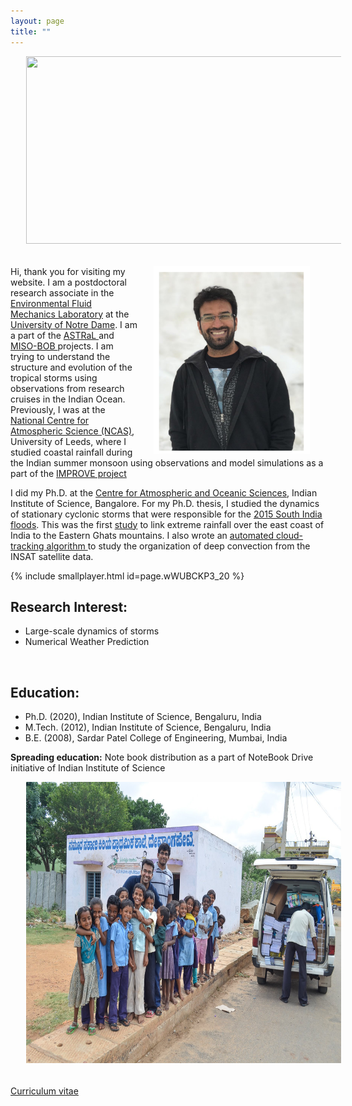 ```yaml
---
layout: page
title: ""
--- 
```


<html>
<head>
<meta name="viewport" content="width=device-width, initial-scale=1">
<style>
img{
  display: block;
  margin-left: auto;
  margin-right: auto;
  max-width: 100%;
  padding-left: 25px;
  padding-right: 25px;
  padding-bottom: 5px;

}
</style>
</head>
<body>
<img src="assets/TGT_all.jpg" alt ="" width="900" height="300"> <br> 

<p>
<img src="/assets/Jayesh.png" alt ="" width="250" height="300" align='right'>

Hi, thank you for visiting my website. I am a postdoctoral research associate in the <a href="https://efmlab.nd.edu/">Environmental Fluid Mechanics Laboratory</a> at the <a href="https://www.nd.edu/"> University of Notre Dame</a>. I am a part of the <a href="https://efmlab.nd.edu/research/astral/"> ASTRaL </a> and  <a href="https://efmlab.nd.edu/research/miso-bob/"> MISO-BOB </a> projects.  I am trying to understand the structure and evolution of the tropical storms using observations from research cruises in the Indian Ocean. Previously, I was at the <a href="https://ncas.ac.uk/"> National Centre for Atmospheric Science (NCAS)</a>, University of Leeds, where I studied coastal rainfall during the Indian summer monsoon using observations and model simulations as a part of the <a  href="http://www.met.reading.ac.uk/~sws05agt/improve/"> IMPROVE project </a> </p>


<p>I did my Ph.D. at the <a href="https://caos.iisc.ac.in/"> Centre for Atmospheric and Oceanic Sciences</a>, Indian Institute of Science, Bangalore. For my Ph.D. thesis, I studied the dynamics of stationary cyclonic storms that were responsible for the <a href="https://en.wikipedia.org/wiki/2015_South_India_floods"> 2015 South India floods</a>. This was the first <a href="https://doi.org/10.1175/MWR-D-16-0473.1"> study</a> to link extreme rainfall over the east coast of India to the Eastern Ghats mountains.  I also wrote an <a href="https://jayphd.github.io/tracking/">automated cloud-tracking algorithm </a> to study the organization of deep convection from the INSAT satellite data. </p>
<p>
{% include smallplayer.html id=page.wWUBCKP3_20 %}

<h2> Research Interest: </h2>
<ul>
<li> Large-scale dynamics of storms </li>
<li> Numerical Weather Prediction </li>
</ul> </p> <br>

<h2>Education:</h2> 
<ul>
<li> Ph.D. (2020), Indian Institute of Science, Bengaluru, India </li>
<li> M.Tech. (2012), Indian Institute of Science, Bengaluru, India </li>
<li> B.E. (2008), Sardar Patel College of Engineering, Mumbai, India </li>
</ul>


<b> Spreading education:</b> Note book distribution as a part of NoteBook Drive initiative of Indian Institute of Science <br>
<p align="center">
<img src="assets/NBD.jpg" alt ="" width="700" height="450"><br> 

<a href="https://drive.google.com/file/d/1WG79cNMxDSy4oyfMUX1WxGfXBd_YGfZG/view?usp=drive_link"> Curriculum vitae </a>


